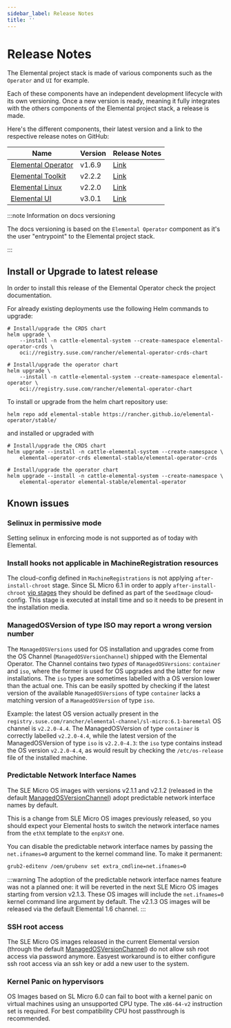 ```yaml
---
sidebar_label: Release Notes
title: ''
---
```


<head>
  <link rel="canonical" href="https://elemental.docs.rancher.com/release-notes"/>
</head>

# Release Notes

The Elemental project stack is made of various components such as the `Operator` and `UI` for example.

Each of these components have an independent development lifecycle with its own versioning. Once a new version is ready, meaning it fully integrates with the others components of the Elemental project stack, a release is made.

Here's the different components, their latest version and a link to the respective release notes on GitHub:

| Name                                                                 | Version | Release Notes                                                                |
|----------------------------------------------------------------------|---------|------------------------------------------------------------------------------|
| [Elemental Operator](https://github.com/rancher/elemental-operator/) | v1.6.9  | [Link](https://github.com/rancher/elemental-operator/releases/tag/v1.6.9)    |
| [Elemental Toolkit](https://github.com/rancher/elemental-toolkit/)   | v2.2.2  | [Link](https://github.com/rancher/elemental-toolkit/releases/tag/v2.2.2)     |
| [Elemental Linux](https://github.com/rancher/elemental)              | v2.2.0  | [Link](https://github.com/rancher/elemental/releases/tag/v2.2.0)             |
| [Elemental UI](https://github.com/rancher/elemental-ui)              | v3.0.1  | [Link](https://github.com/rancher/elemental-ui/releases/tag/elemental-3.0.1) |

:::note Information on docs versioning

The docs versioning is based on the `Elemental Operator` component as it's the user "entrypoint" to the Elemental project stack.

:::

## Install or Upgrade to latest release

In order to install this release of the Elemental Operator check the project documentation.

For already existing deployments use the following Helm commands to upgrade:

```
# Install/upgrade the CRDS chart
helm upgrade \
    --install -n cattle-elemental-system --create-namespace elemental-operator-crds \
    oci://registry.suse.com/rancher/elemental-operator-crds-chart

# Install/upgrade the operator chart
helm upgrade \
    --install -n cattle-elemental-system --create-namespace elemental-operator \
    oci://registry.suse.com/rancher/elemental-operator-chart
```

To install or upgrade from the helm chart repository use:

```
helm repo add elemental-stable https://rancher.github.io/elemental-operator/stable/
```

and installed or upgraded with

```
# Install/upgrade the CRDS chart
helm upgrade --install -n cattle-elemental-system --create-namespace \
    elemental-operator-crds elemental-stable/elemental-operator-crds

# Install/upgrade the operator chart
helm upgrade --install -n cattle-elemental-system --create-namespace \
    elemental-operator elemental-stable/elemental-operator
```

## Known issues

### Selinux in permissive mode

Setting selinux in enforcing mode is not supported as of today with Elemental.

### Install hooks not applicable in MachineRegistration resources

The cloud-config defined in `MachineRegistrations` is not applying `after-install-chroot` stage. Since
SL Micro 6.1 in order to apply `after-install-chroot` [yip stages](cloud-config-reference#elemental-client-cloud-config-hooks)
they should be defined as part of the `SeedImage` cloud-config. This stage is executed at install time and
so it needs to be present in the installation media.

### ManagedOSVersion of type ISO may report a wrong version number

The `ManagedOSVersions` used for OS installation and upgrades come from the OS Channel (`ManagedOSVersionChannel`)
shipped with the Elemental Operator. The Channel contains two *types* of `ManagedOSVersions`: `container` and `iso`,
where the former is used for OS upgrades and the latter for new installations.
The `iso` types are sometimes labelled with a OS version lower than the actual one. This can be easily spotted by
checking if the latest version of the available `ManagedOSVersions` of type `container` lacks a matching version of a
`ManagedOSVersion` of type `iso`.

Example: the latest OS version actually present in the `registry.suse.com/rancher/elemental-channel/sl-micro:6.1-baremetal`
OS channel is `v2.2.0-4.4`. The ManagedOSVersion of type `container` is correctly labelled `v2.2.0-4.4`, while the latest
version of the ManagedOSVersion of type `iso` is `v2.2.0-4.3`: the `iso` type contains instead the OS version `v2.2.0-4.4`,
as would result by checking the `/etc/os-release` file of the installed machine.

### Predictable Network Interface Names

The SLE Micro OS images with versions v2.1.1 and v2.1.2 (released in the default
[ManagedOSVersionChannel](managedosversionchannel-reference))
adopt predictable network interface names by default.

This is a change from SLE Micro OS images previously released, so you should expect your
Elemental hosts to switch the network interface names from the `ethX` template to the `enpXsY` one.

You can disable the predictable network interface names by passing the `net.ifnames=0` argument
to the kernel command line. To make it permanent:

```sh
grub2-editenv /oem/grubenv set extra_cmdline=net.ifnames=0
```

:::warning
The adoption of the predictable network interface names feature was not a planned one:
it will be reverted in the next SLE Micro OS images starting from version v2.1.3.
These OS images will include the `net.ifnames=0` kernel command line argument by default.
The v2.1.3 OS images will be released via the default Elemental 1.6 channel.
:::

### SSH root access

The SLE Micro OS images released in the current Elemental version (through the default
[ManagedOSVersionChannel](managedosversionchannel-reference)) do not allow ssh root access
via password anymore. Easyest workaround is to either configure ssh root access via an ssh
key or add a new user to the system.

### Kernel Panic on hypervisors

OS Images based on SL Micro 6.0 can fail to boot with a kernel panic on virtual machines using an unsupported CPU type.
The `x86-64-v2` instruction set is required. For best compatibility CPU host passthrough is recommended.
